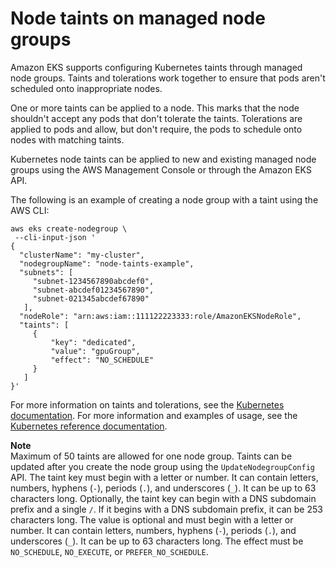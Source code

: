 # Node taints on managed node groups<a name="node-taints-managed-node-groups"></a>

Amazon EKS supports configuring Kubernetes taints through managed node groups\. Taints and tolerations work together to ensure that pods aren't scheduled onto inappropriate nodes\.

One or more taints can be applied to a node\. This marks that the node shouldn't accept any pods that don't tolerate the taints\. Tolerations are applied to pods and allow, but don't require, the pods to schedule onto nodes with matching taints\.

Kubernetes node taints can be applied to new and existing managed node groups using the AWS Management Console or through the Amazon EKS API\.

The following is an example of creating a node group with a taint using the AWS CLI:

```
aws eks create-nodegroup \
 --cli-input-json '
{
  "clusterName": "my-cluster",
  "nodegroupName": "node-taints-example",
  "subnets": [
     "subnet-1234567890abcdef0",
     "subnet-abcdef01234567890",
     "subnet-021345abcdef67890"
   ],
  "nodeRole": "arn:aws:iam::111122223333:role/AmazonEKSNodeRole",
  "taints": [
     {
         "key": "dedicated",
         "value": "gpuGroup",
         "effect": "NO_SCHEDULE"
     }
   ]
}'
```

For more information on taints and tolerations, see the [Kubernetes documentation](https://kubernetes.io/docs/concepts/scheduling-eviction/taint-and-toleration/)\. For more information and examples of usage, see the [Kubernetes reference documentation](https://kubernetes.io/docs/reference/generated/kubectl/kubectl-commands#taint)\.

**Note**  
Maximum of 50 taints are allowed for one node group\.
Taints can be updated after you create the node group using the `UpdateNodegroupConfig` API\.
The taint key must begin with a letter or number\. It can contain letters, numbers, hyphens \(`-`\), periods \(`.`\), and underscores \(`_`\)\. It can be up to 63 characters long\.
Optionally, the taint key can begin with a DNS subdomain prefix and a single `/`\. If it begins with a DNS subdomain prefix, it can be 253 characters long\.
The value is optional and must begin with a letter or number\. It can contain letters, numbers, hyphens \(`-`\), periods \(`.`\), and underscores \(`_`\)\. It can be up to 63 characters long\.
The effect must be `NO_SCHEDULE`, `NO_EXECUTE`, or `PREFER_NO_SCHEDULE`\.